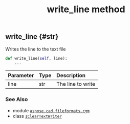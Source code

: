 ﻿---
title: write_line method
second_title: Aspose.CAD for Python via .NET API References
description: 
type: docs
weight: 40
url: /python-net/aspose.cad.fileformats.cgm/icleartextwriter/write_line/
is_root: false
---

## write_line {#str}

Writes the line to the text file



```python
def write_line(self, line):
    ...
```


| Parameter | Type | Description |
| :- | :- | :- |
| line | str | The line to write |



### See Also
* module [`aspose.cad.fileformats.cgm`](../../)
* class [`IClearTextWriter`](/cad/python-net/aspose.cad.fileformats.cgm/icleartextwriter)
